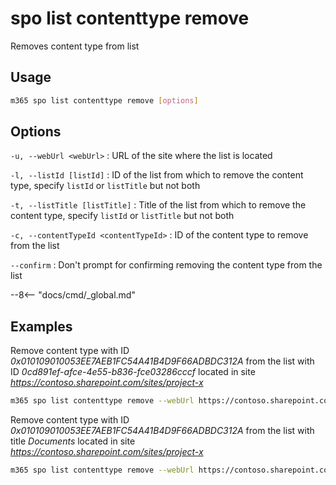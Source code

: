 # spo list contenttype remove

Removes content type from list

## Usage

```sh
m365 spo list contenttype remove [options]
```

## Options

`-u, --webUrl <webUrl>`
: URL of the site where the list is located

`-l, --listId [listId]`
: ID of the list from which to remove the content type, specify `listId` or `listTitle` but not both

`-t, --listTitle [listTitle]`
: Title of the list from which to remove the content type, specify `listId` or `listTitle` but not both

`-c, --contentTypeId <contentTypeId>`
: ID of the content type to remove from the list

`--confirm`
: Don't prompt for confirming removing the content type from the list

--8<-- "docs/cmd/_global.md"

## Examples

Remove content type with ID _0x010109010053EE7AEB1FC54A41B4D9F66ADBDC312A_ from the list with ID _0cd891ef-afce-4e55-b836-fce03286cccf_ located in site _https://contoso.sharepoint.com/sites/project-x_

```sh
m365 spo list contenttype remove --webUrl https://contoso.sharepoint.com/sites/project-x --listId 0cd891ef-afce-4e55-b836-fce03286cccf --contentTypeId 0x010109010053EE7AEB1FC54A41B4D9F66ADBDC312A
```

Remove content type with ID _0x010109010053EE7AEB1FC54A41B4D9F66ADBDC312A_ from the list with title _Documents_ located in site _https://contoso.sharepoint.com/sites/project-x_

```sh
m365 spo list contenttype remove --webUrl https://contoso.sharepoint.com/sites/project-x --listTitle Documents --contentTypeId 0x010109010053EE7AEB1FC54A41B4D9F66ADBDC312A
```
